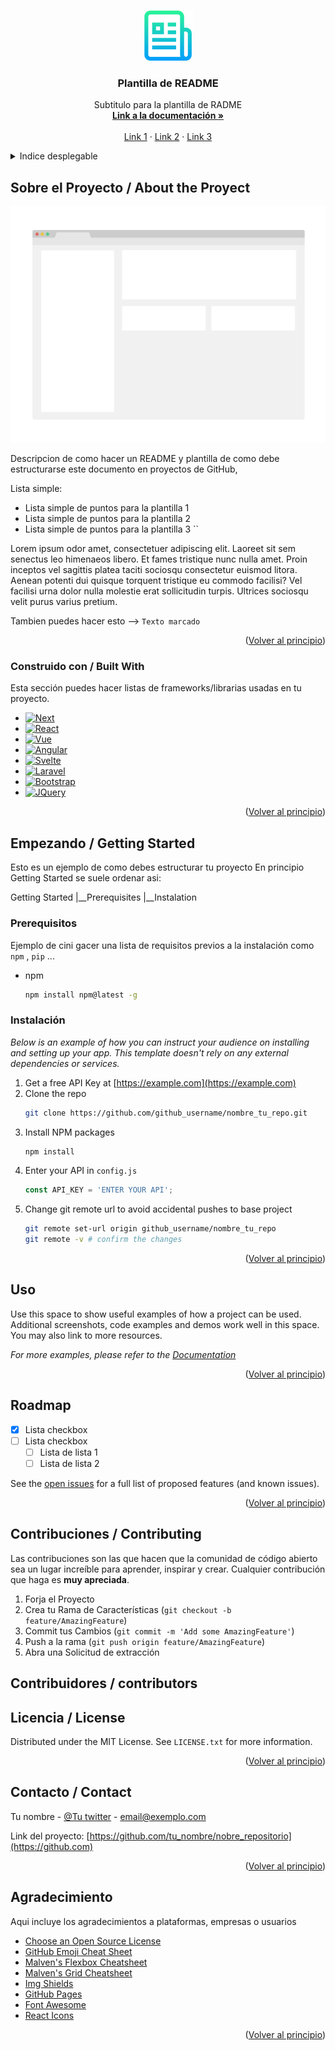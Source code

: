 <a id="readme-top"></a>

<!--
lOS COMENTARIOS SE CREAN DE ESTA FORMA
-->


<!-- Logo de Proyecto -->
<br/>
<div align="center">
  <a href="[https://github.com/othneildrew/Best-README-Template]">
    <img src="images/logo.png" alt="Logo" width="80" height="80">
  </a>

  <h3 align="center">Plantilla de README</h3>

  <p align="center">
    Subtitulo para la plantilla de RADME
    <br/>
    <a href="https://github.com"><strong>Link a la documentación »</strong></a>
    <br/><br/>
    <a href="https://github.com">Link 1</a>
    ·
    <a href="https://github.com">Link 2</a>
    ·
    <a href="https://github.com/">Link 3</a>
  </p>
</div>



<!-- Índice desplegable -->
<details>
  <summary>Indice desplegable</summary>
  <ol>
    <li>
      <a href="#about-the-project">Sobre el Proyecto</a>
      <ul>
        <li><a href="#built-with">Construido con</a></li>
      </ul>
    </li>
    <li>
      <a href="#getting-started">Empezando</a>
      <ul>
        <li><a href="#prerequisites">Prerrequisitos</a></li>
        <li><a href="#installation">Instalación</a></li>
      </ul>
    </li>
    <li><a href="#usage">Uso</a></li>
    <li><a href="#roadmap">Hoja de ruta</a></li>
    <li><a href="#contributing">Contribuciones</a></li>
    <li><a href="#license">Licencia</a></li>
    <li><a href="#contact">Contacto</a></li>
    <li><a href="#acknowledgments">Agradecimiento</a></li>
  </ol>
</details>



<!-- Sobre el Proyecto -->
## Sobre el Proyecto / About the Proyect

[![Product Name Screen Shot][product-screenshot]](https://example.com)

Descripcion de como hacer un README y plantilla de como debe estructurarse este documento en proyectos de GitHub,

Lista simple:
* Lista simple de puntos para la plantilla 1
* Lista simple de puntos para la plantilla 2
* Lista simple de puntos para la plantilla 3
``

Lorem ipsum odor amet, consectetuer adipiscing elit. Laoreet sit sem senectus leo himenaeos libero. Et fames tristique nunc nulla amet. Proin inceptos vel sagittis platea taciti sociosqu consectetur euismod litora. Aenean potenti dui quisque torquent tristique eu commodo facilisi? Vel facilisi urna dolor nulla molestie erat sollicitudin turpis. Ultrices sociosqu velit purus varius pretium.

Tambien puedes hacer esto --> `Texto marcado`

<p align="right">(<a href="#readme-top">Volver al principio</a>)</p>



### Construido con / Built With

Esta sección puedes hacer listas de frameworks/librarias usadas en tu proyecto.

* [![Next][Next.js]][Next-url]
* [![React][React.js]][React-url]
* [![Vue][Vue.js]][Vue-url]
* [![Angular][Angular.io]][Angular-url]
* [![Svelte][Svelte.dev]][Svelte-url]
* [![Laravel][Laravel.com]][Laravel-url]
* [![Bootstrap][Bootstrap.com]][Bootstrap-url]
* [![JQuery][JQuery.com]][JQuery-url]

<p align="right">(<a href="#readme-top">Volver al principio</a>)</p>



<!-- GETTING STARTED -->
## Empezando / Getting Started

Esto es un ejemplo de como debes estructurar tu proyecto
En principio Getting Started se suele ordenar asi:

  Getting Started
    |__Prerequisites
    |__Instalation



### Prerequisitos

Ejemplo de cini gacer una lista de requisitos previos a la instalación como `npm` , `pip` ...
* npm
  ```sh
  npm install npm@latest -g
  ```



### Instalación

_Below is an example of how you can instruct your audience on installing and setting up your app. This template doesn't rely on any external dependencies or services._

1. Get a free API Key at [https://example.com](https://example.com)
2. Clone the repo
   ```sh
   git clone https://github.com/github_username/nombre_tu_repo.git
   ```
3. Install NPM packages
   ```sh
   npm install
   ```
4. Enter your API in `config.js`
   ```js
   const API_KEY = 'ENTER YOUR API';
   ```
5. Change git remote url to avoid accidental pushes to base project
   ```sh
   git remote set-url origin github_username/nombre_tu_repo
   git remote -v # confirm the changes
   ```

<p align="right">(<a href="#readme-top">Volver al principio</a>)</p>



<!-- USO -->
## Uso

Use this space to show useful examples of how a project can be used. Additional screenshots, code examples and demos work well in this space. You may also link to more resources.

_For more examples, please refer to the [Documentation](https://example.com)_

<p align="right">(<a href="#readme-top">Volver al principio</a>)</p>



<!-- ROADMAP -->
## Roadmap

- [x] Lista checkbox 
- [ ] Lista checkbox
    - [ ] Lista de lista 1
    - [ ] Lista de lista 2

See the [open issues](https://github.com/othneildrew/Best-README-Template/issues) for a full list of proposed features (and known issues).

<p align="right">(<a href="#readme-top">Volver al principio</a>)</p>



<!-- CONTRIBUCIONES -->
## Contribuciones / Contributing

Las contribuciones son las que hacen que la comunidad de código abierto sea un lugar increíble para aprender, inspirar y crear. Cualquier contribución que haga es  **muy apreciada**.


1. Forja el Proyecto
2. Crea tu Rama de Características (`git checkout -b feature/AmazingFeature`)
3. Commit tus Cambios (`git commit -m 'Add some AmazingFeature'`)
4. Push a la rama (`git push origin feature/AmazingFeature`)
5. Abra una Solicitud de extracción

<!-- CONTRIBUIDORES -->
## Contribuidores / contributors

<!-- LICENCIA -->
## Licencia / License

Distributed under the MIT License. See `LICENSE.txt` for more information.

<p align="right">(<a href="#readme-top">Volver al principio</a>)</p>



<!-- CONTACTO -->
## Contacto / Contact

Tu nombre - [@Tu twitter](https://twitter.com) - email@exemplo.com

Link del proyecto: [https://github.com/tu_nombre/nobre_repositorio](https://github.com)

<p align="right">(<a href="#readme-top">Volver al principio</a>)</p>



<!-- AGRADECIMIENTO -->
## Agradecimiento

Aqui incluye los agradecimientos a plataformas, empresas o usuarios 

* [Choose an Open Source License](https://choosealicense.com)
* [GitHub Emoji Cheat Sheet](https://www.webpagefx.com/tools/emoji-cheat-sheet)
* [Malven's Flexbox Cheatsheet](https://flexbox.malven.co/)
* [Malven's Grid Cheatsheet](https://grid.malven.co/)
* [Img Shields](https://shields.io)
* [GitHub Pages](https://pages.github.com)
* [Font Awesome](https://fontawesome.com)
* [React Icons](https://react-icons.github.io/react-icons/search)

<p align="right">(<a href="#readme-top">Volver al principio</a>)</p>



<!-- Links para imagenes marcadores de toda la pagina -->
<!-- https://www.markdownguide.org/basic-syntax/#reference-style-links -->
[contributors-shield]: https://img.shields.io/github/contributors/othneildrew/Best-README-Template.svg?style=for-the-badge
[contributors-url]: https://github.com/othneildrew/Best-README-Template/graphs/contributors
[forks-shield]: https://img.shields.io/github/forks/othneildrew/Best-README-Template.svg?style=for-the-badge
[forks-url]: https://github.com/othneildrew/Best-README-Template/network/members
[stars-shield]: https://img.shields.io/github/stars/othneildrew/Best-README-Template.svg?style=for-the-badge
[stars-url]: https://github.com/othneildrew/Best-README-Template/stargazers
[issues-shield]: https://img.shields.io/github/issues/othneildrew/Best-README-Template.svg?style=for-the-badge
[issues-url]: https://github.com/othneildrew/Best-README-Template/issues
[license-shield]: https://img.shields.io/github/license/othneildrew/Best-README-Template.svg?style=for-the-badge
[license-url]: https://github.com/othneildrew/Best-README-Template/blob/master/LICENSE.txt
[linkedin-shield]: https://img.shields.io/badge/-LinkedIn-black.svg?style=for-the-badge&logo=linkedin&colorB=555
[linkedin-url]: https://linkedin.com/in/othneildrew
[product-screenshot]: images/screenshot.png
[Next.js]: https://img.shields.io/badge/next.js-000000?style=for-the-badge&logo=nextdotjs&logoColor=white
[Next-url]: https://nextjs.org/
[React.js]: https://img.shields.io/badge/React-20232A?style=for-the-badge&logo=react&logoColor=61DAFB
[React-url]: https://reactjs.org/
[Vue.js]: https://img.shields.io/badge/Vue.js-35495E?style=for-the-badge&logo=vuedotjs&logoColor=4FC08D
[Vue-url]: https://vuejs.org/
[Angular.io]: https://img.shields.io/badge/Angular-DD0031?style=for-the-badge&logo=angular&logoColor=white
[Angular-url]: https://angular.io/
[Svelte.dev]: https://img.shields.io/badge/Svelte-4A4A55?style=for-the-badge&logo=svelte&logoColor=FF3E00
[Svelte-url]: https://svelte.dev/
[Laravel.com]: https://img.shields.io/badge/Laravel-FF2D20?style=for-the-badge&logo=laravel&logoColor=white
[Laravel-url]: https://laravel.com
[Bootstrap.com]: https://img.shields.io/badge/Bootstrap-563D7C?style=for-the-badge&logo=bootstrap&logoColor=white
[Bootstrap-url]: https://getbootstrap.com
[JQuery.com]: https://img.shields.io/badge/jQuery-0769AD?style=for-the-badge&logo=jquery&logoColor=white
[JQuery-url]: https://jquery.com 
